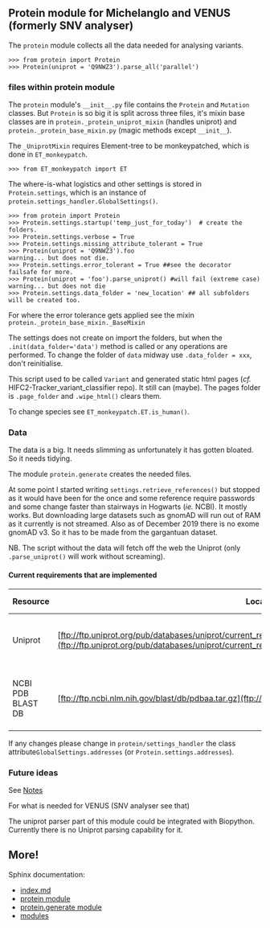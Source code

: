 ## Protein module for Michelanglo and VENUS (formerly SNV analyser)

The `protein` module collects all the data needed for analysing variants.

    >>> from protein import Protein
    >>> Protein(uniprot = 'Q9NWZ3').parse_all('parallel')

### files within protein module

The `protein` module's `__init__.py` file contains the `Protein` and `Mutation` classes. But `Protein` is so big it is split across three files, it's mixin base classes are in `protein._protein_uniprot_mixin` (handles uniprot) and `protein._protein_base_mixin.py` (magic methods except `__init__`).

The `_UniprotMixin` requires Element-tree to be monkeypatched, which is done in `ET_monkeypatch`.

    >>> from ET_monkeypatch import ET

The where-is-what logistics and other settings is stored in `Protein.settings`, which is an instance of `protein.settings_handler.GlobalSettings()`.

    >>> from protein import Protein
    >>> Protein.settings.startup('temp_just_for_today')  # create the folders.
    >>> Protein.settings.verbose = True
    >>> Protein.settings.missing_attribute_tolerant = True
    >>> Protein(uniprot = 'Q9NWZ3').foo
    warning... but does not die.
    >>> Protein.settings.error_tolerant = True ##see the decorator failsafe for more.
    >>> Protein(uniprot = 'foo').parse_uniprot() #will fail (extreme case)
    warning... but does not die
    >>> Protein.settings.data_folder = 'new_location' ## all subfolders will be created too.

For where the error tolerance gets applied see the mixin `protein._protein_base_mixin._BaseMixin`

The settings does not create on import the folders, but when the `.init(data_folder='data')` method is called or any operations are performed.
To change the folder of `data` midway use `.data_folder = xxx`, don't reinitialise.

This script used to be called `Variant` and generated static html pages (_cf._ HIFC2-Tracker_variant_classifier repo). It still can (maybe).
The pages folder is `.page_folder` and `.wipe_html()` clears them.

To change species see `ET_monkeypatch.ET.is_human()`.

### Data

The data is a big. It needs slimming as unfortunately it has gotten bloated. So it needs tidying.

The module `protein.generate` creates the needed files.

At some point I started writing `settings.retrieve_references()` but stopped as it would have been for the once and some reference require passwords and some change faster than stairways in Hogwarts (_ie._ NCBI).
It mostly works. But downloading large datasets such as gnomAD will run out of RAM as it currently is not streamed.
Also as of December 2019 there is no exome gnomAD v3. So it has to be made from the gargantuan dataset.


NB. The script without the data will fetch off the web the Uniprot (only `.parse_uniprot()` will work without screaming).


#### Current requirements that are implemented

| Resource | Location | Reason | Last checked |
| --- | --- | --- | --- |
| Uniprot | [ftp://ftp.uniprot.org/pub/databases/uniprot/current_release/knowledgebase/complete/uniprot_sprot.xml.gz](ftp://ftp.uniprot.org/pub/databases/uniprot/current_release/knowledgebase/complete/uniprot_sprot.xml.gz) | Most of the data comes from Uniprot | 15/03/2019 |
| NCBI PDB BLAST DB | [ftp://ftp.ncbi.nlm.nih.gov/blast/db/pdbaa.tar.gz](ftp://ftp.ncbi.nlm.nih.gov/blast/db/pdbaa.tar.gz)  | Needed to find homogues with crystal structures | 15/03/2019 |


If any changes please change in `protein/settings_handler` the class attribute`GlobalSettings.addresses` (or `Protein.settings.addresses`).

### Future ideas

See [Notes](notes.md)

For what is needed for VENUS (SNV analyser see that)

The uniprot parser part of this module could be integrated with Biopython. Currently there is no Uniprot parsing capability for it.


## More!

Sphinx documentation:
* [index.md](./index.md)
* [protein module](./protein.md)
* [protein.generate module](./protein.generate.md)
* [modules](./modules.md)